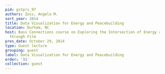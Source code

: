 ```yaml
---
pid: gstprs_97
authors: Zoss, Angela M.
sort_year: 2014
title: Data Visualization for Energy and Peacebuilding
location: Durham, NC
host: Bass Connections course on Exploring the Intersection of Energy and Peace-building
  through Film
pres_date: October 29, 2014
type: Guest lecture
grouping: guest
label: Data Visualization for Energy and Peacebuilding
order: '31'
collection: guest
---
```

